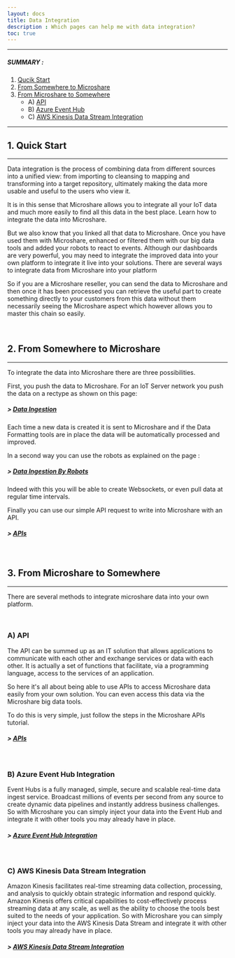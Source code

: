 ```yaml
---
layout: docs
title: Data Integration
description : Which pages can help me with data integration?
toc: true
---
```


---------------------------------------

##### SUMMARY : 

1. [Qucik Start](./#1-quick-start)
2. [From Somewhere to Microshare](./#2-from-somewhere-to-microshare)
3. [From Microshare to Somewhere](./#3-from-microshare-to-somewhere)
    - A) [API](./#a-api)
    - B) [Azure Event Hub](./#b-azure-event-hub-integration)
    - C) [AWS Kinesis Data Stream Integration](./#c-aws-kinesis-data-stream-integration)

---------------------------------------



## 1. Quick Start
---------------------------------------

Data integration is the process of combining data from different sources into a unified view: from importing to cleansing to mapping and transforming into a target repository, ultimately making the data more usable and useful to the users who view it.

It is in this sense that Microshare allows you to integrate all your IoT data and much more easily to find all this data in the best place. Learn how to integrate the data into Microshare. 

But we also know that you linked all that data to Microshare. Once you have used them with Microshare, enhanced or filtered them with our big data tools and added your robots to react to events.
Although our dashboards are very powerful, you may need to integrate the improved data into your own platform to integrate it live into your solutions. There are several ways to integrate data from Microshare into your platform

So if you are a Microshare reseller, you can send the data to Microshare and then once it has been processed you can retrieve the useful part to create something directly to your customers from this data without them necessarily seeing the Microshare aspect which however allows you to master this chain so easily.

<br>

## 2. From Somewhere to Microshare
---------------------------------------

To integrate the data into Microshare there are three possibilities. 

First, you push the data to Microshare. 
For an IoT Server network you push the data on a rectype as shown on this page: 
##### > [Data Ingestion](/docs/2/technical/microshare-platform-advanced/data-ingestion/)
Each time a new data is created it is sent to Microshare and if the Data Formatting tools are in place the data will be automatically processed and improved.

In a second way you can use the robots as explained on the page :
##### > [Data Ingestion By Robots](/docs/2/technical/microshare-platform-advanced/data-ingestion-by-robots/)
Indeed with this you will be able to create Websockets, or even pull data at regular time intervals.

Finally you can use our simple API request to write into Microshare with an API.
##### > [APIs](/docs/2/technical/api/quick-start/)

<br>

## 3. From Microshare to Somewhere
---------------------------------------

There are several methods to integrate microshare data into your own platform.

<br>

### A) API

The API can be summed up as an IT solution that allows applications to communicate with each other and exchange services or data with each other. It is actually a set of functions that facilitate, via a programming language, access to the services of an application.

So here it's all about being able to use APIs to access Microshare data easily from your own solution. 
You can even access this data via the Microshare big data tools. 

To do this is very simple, just follow the steps in the Microshare APIs tutorial.
##### > [APIs](/docs/2/technical/api/quick-start/)

<br>

### B) Azure Event Hub Integration

Event Hubs is a fully managed, simple, secure and scalable real-time data ingest service. Broadcast millions of events per second from any source to create dynamic data pipelines and instantly address business challenges.
So with Microshare you can simply inject your data into the Event Hub and integrate it with other tools you may already have in place.
##### > [Azure Event Hub Integration](/docs/2/technical/extra-information/azure-event-hub-integration/)

<br>

### C) AWS Kinesis Data Stream Integration

Amazon Kinesis facilitates real-time streaming data collection, processing, and analysis to quickly obtain strategic information and respond quickly. Amazon Kinesis offers critical capabilities to cost-effectively process streaming data at any scale, as well as the ability to choose the tools best suited to the needs of your application.
So with Microshare you can simply inject your data into the AWS Kinesis Data Stream and integrate it with other tools you may already have in place.
##### > [AWS Kinesis Data Stream Integration](/docs/2/technical/extra-information/aws-kinesis-data-stream-integration/)